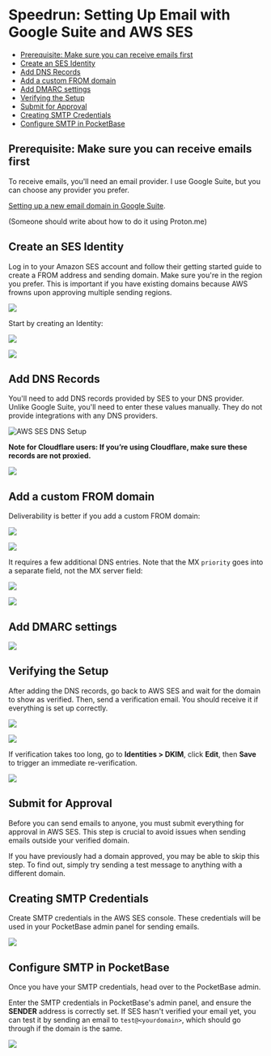 # Speedrun: Setting Up Email with Google Suite and AWS SES

<!-- @import "[TOC]" {cmd="toc" depthFrom=2 depthTo=6 orderedList=false} -->

<!-- code_chunk_output -->

- [Prerequisite: Make sure you can receive emails first](#prerequisite-make-sure-you-can-receive-emails-first)
- [Create an SES Identity](#create-an-ses-identity)
- [Add DNS Records](#add-dns-records)
- [Add a custom FROM domain](#add-a-custom-from-domain)
- [Add DMARC settings](#add-dmarc-settings)
- [Verifying the Setup](#verifying-the-setup)
- [Submit for Approval](#submit-for-approval)
- [Creating SMTP Credentials](#creating-smtp-credentials)
- [Configure SMTP in PocketBase](#configure-smtp-in-pocketbase)

<!-- /code_chunk_output -->

## Prerequisite: Make sure you can receive emails first

To receive emails, you'll need an email provider. I use Google Suite, but you can choose any provider you prefer.

[Setting up a new email domain in Google Suite](/docs/gs-gmail).

(Someone should write about how to do it using Proton.me)

## Create an SES Identity

Log in to your Amazon SES account and follow their getting started guide to create a FROM address and sending domain. Make sure you're in the region you prefer. This is important if you have existing domains because AWS frowns upon approving multiple sending regions.

![](2024-09-08-20-29-10.png)

Start by creating an Identity:

![](2024-09-08-20-30-52.png)

![](2024-09-08-20-33-41.png)

## Add DNS Records

You'll need to add DNS records provided by SES to your DNS provider. Unlike Google Suite, you'll need to enter these values manually. They do not provide integrations with any DNS providers.

![AWS SES DNS Setup](2024-09-03-06-20-55.png)

**Note for Cloudflare users: If you’re using Cloudflare, make sure these records are not proxied.**

![](2024-09-08-22-28-33.png)

## Add a custom FROM domain

Deliverability is better if you add a custom FROM domain:

![](2024-09-08-22-38-12.png)

![](2024-09-08-22-38-51.png)

It requires a few additional DNS entries. Note that the MX `priority` goes into a separate field, not the MX server field:

![](2024-09-08-22-41-08.png)

![](2024-09-08-22-42-35.png)

## Add DMARC settings

![](2024-09-08-22-45-05.png)

## Verifying the Setup

After adding the DNS records, go back to AWS SES and wait for the domain to show as verified. Then, send a verification email. You should receive it if everything is set up correctly.

![](2024-09-08-22-32-26.png)

![](2024-09-08-22-35-46.png)

If verification takes too long, go to **Identities > DKIM**, click **Edit**, then **Save** to trigger an immediate re-verification.

![](2024-09-08-22-33-32.png)

## Submit for Approval

Before you can send emails to anyone, you must submit everything for approval in AWS SES. This step is crucial to avoid issues when sending emails outside your verified domain.

If you have previously had a domain approved, you may be able to skip this step. To find out, simply try sending a test message to anything with a different domain.

## Creating SMTP Credentials

Create SMTP credentials in the AWS SES console. These credentials will be used in your PocketBase admin panel for sending emails.

![](2024-09-08-22-48-53.png)

## Configure SMTP in PocketBase

Once you have your SMTP credentials, head over to the PocketBase admin.

Enter the SMTP credentials in PocketBase's admin panel, and ensure the **SENDER** address is correctly set. If SES hasn't verified your email yet, you can test it by sending an email to `test@<yourdomain>`, which should go through if the domain is the same.

![](2024-09-08-22-53-02.png)
